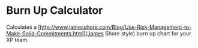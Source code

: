 Burn Up Calculator
=====================================

Calculates a [http://www.jamesshore.com/Blog/Use-Risk-Management-to-Make-Solid-Commitments.html](James Shore style) burn up chart for your XP team.

